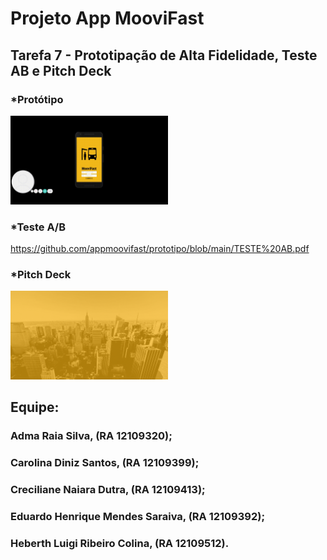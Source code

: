 #  Projeto App MooviFast

## Tarefa 7 - Prototipação de Alta Fidelidade, Teste AB e Pitch Deck
### *Protótipo

[<img src="https://github.com/appmoovifast/prototipo/blob/main/prototipo.gif" width="50%">](https://www.figma.com/proto/HgxDZ4kpPaj4ayG1WnP7QV/Prototipo_MooviFast?node-id=1%3A2&scaling=scale-down&page-id=0%3A1&starting-point-node-id=1%3A2)


### *Teste A/B

https://github.com/appmoovifast/prototipo/blob/main/TESTE%20AB.pdf

### *Pitch Deck
[<img src="https://github.com/appmoovifast/prototipo/blob/main/gif_video.gif" width="50%">](https://www.youtube.com/watch?v=fzjwsCfTxo8)

## Equipe:
### Adma Raia Silva, (RA 12109320); 
### Carolina Diniz Santos, (RA 12109399); 
### Creciliane Naiara Dutra, (RA 12109413); 
### Eduardo Henrique Mendes Saraiva, (RA 12109392); 
### Heberth Luigi Ribeiro Colina, (RA 12109512).
